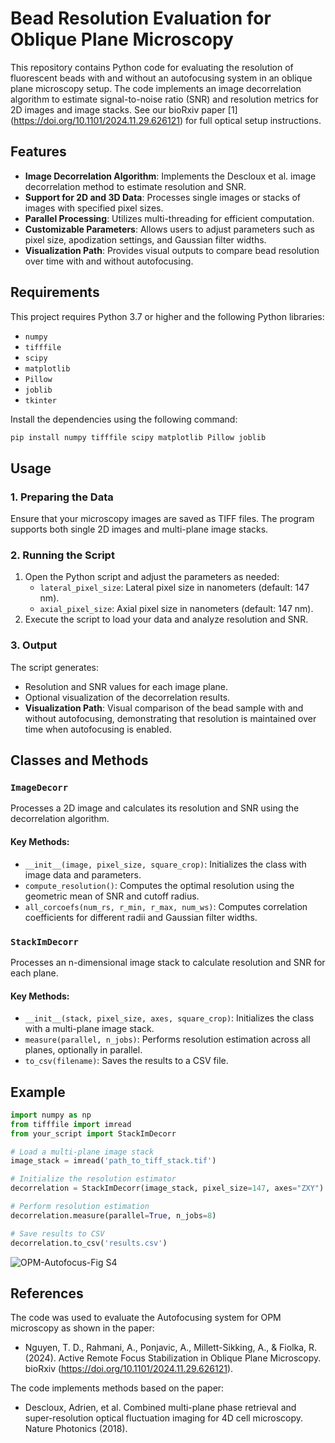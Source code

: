 # Bead Resolution Evaluation for Oblique Plane Microscopy

This repository contains Python code for evaluating the resolution of fluorescent beads with and without an autofocusing system in an oblique plane microscopy setup. 
The code implements an image decorrelation algorithm to estimate signal-to-noise ratio (SNR) and resolution metrics for 2D images and image stacks. See our bioRxiv paper [1] (https://doi.org/10.1101/2024.11.29.626121) for full optical setup instructions.

## Features

- **Image Decorrelation Algorithm**: Implements the Descloux et al. image decorrelation method to estimate resolution and SNR.
- **Support for 2D and 3D Data**: Processes single images or stacks of images with specified pixel sizes.
- **Parallel Processing**: Utilizes multi-threading for efficient computation.
- **Customizable Parameters**: Allows users to adjust parameters such as pixel size, apodization settings, and Gaussian filter widths.
- **Visualization Path**: Provides visual outputs to compare bead resolution over time with and without autofocusing.

## Requirements

This project requires Python 3.7 or higher and the following Python libraries:

- `numpy`
- `tifffile`
- `scipy`
- `matplotlib`
- `Pillow`
- `joblib`
- `tkinter`

Install the dependencies using the following command:

```bash
pip install numpy tifffile scipy matplotlib Pillow joblib
```

## Usage

### 1. Preparing the Data

Ensure that your microscopy images are saved as TIFF files. The program supports both single 2D images and multi-plane image stacks.

### 2. Running the Script

1. Open the Python script and adjust the parameters as needed:
   - `lateral_pixel_size`: Lateral pixel size in nanometers (default: 147 nm).
   - `axial_pixel_size`: Axial pixel size in nanometers (default: 147 nm).
2. Execute the script to load your data and analyze resolution and SNR.

### 3. Output

The script generates:

- Resolution and SNR values for each image plane.
- Optional visualization of the decorrelation results.
- **Visualization Path**: Visual comparison of the bead sample with and without autofocusing, demonstrating that resolution is maintained over time when autofocusing is enabled.

## Classes and Methods

### **`ImageDecorr`**

Processes a 2D image and calculates its resolution and SNR using the decorrelation algorithm.

#### Key Methods:

- `__init__(image, pixel_size, square_crop)`: Initializes the class with image data and parameters.
- `compute_resolution()`: Computes the optimal resolution using the geometric mean of SNR and cutoff radius.
- `all_corcoefs(num_rs, r_min, r_max, num_ws)`: Computes correlation coefficients for different radii and Gaussian filter widths.

### **`StackImDecorr`**

Processes an n-dimensional image stack to calculate resolution and SNR for each plane.

#### Key Methods:

- `__init__(stack, pixel_size, axes, square_crop)`: Initializes the class with a multi-plane image stack.
- `measure(parallel, n_jobs)`: Performs resolution estimation across all planes, optionally in parallel.
- `to_csv(filename)`: Saves the results to a CSV file.

## Example

```python
import numpy as np
from tifffile import imread
from your_script import StackImDecorr

# Load a multi-plane image stack
image_stack = imread('path_to_tiff_stack.tif')

# Initialize the resolution estimator
decorrelation = StackImDecorr(image_stack, pixel_size=147, axes="ZXY")

# Perform resolution estimation
decorrelation.measure(parallel=True, n_jobs=8)

# Save results to CSV
decorrelation.to_csv('results.csv')
```
![OPM-Autofocus-Fig S4](https://github.com/user-attachments/assets/08b64cb8-6fd3-44b9-9519-cca645281cb7)

## References

The code was used to evaluate the Autofocusing system for OPM microscopy as shown in the paper:

- Nguyen, T. D., Rahmani, A., Ponjavic, A., Millett-Sikking, A., & Fiolka, R. (2024). Active Remote Focus Stabilization in Oblique Plane Microscopy. bioRxiv (https://doi.org/10.1101/2024.11.29.626121).

The code implements methods based on the paper:

- Descloux, Adrien, et al. Combined multi-plane phase retrieval and super-resolution optical fluctuation imaging for 4D cell microscopy. Nature Photonics (2018).



